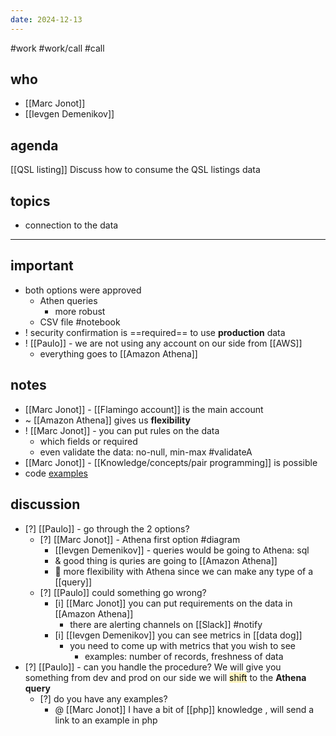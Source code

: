 ```yaml
---
date: 2024-12-13
---
```

#work #work/call #call

## who
- [[Marc Jonot]]
- [[Ievgen Demenikov]]

## agenda
[[QSL listing]]
Discuss how to consume the QSL listings data
## topics
- connection to the data
---
## important
- both options were approved
	- Athen queries 
		- more robust
	- CSV file #notebook
- ! security confirmation is ==required== to use **production** data
- ! [[Paulo]] - we are not using any account on our side from [[AWS]]
	- everything goes to [[Amazon Athena]]
## notes
- [[Marc Jonot]] - [[Flamingo account]] is the main account
- ~ [[Amazon Athena]] gives us  **flexibility** 
- ! [[Marc Jonot]] - you can put rules on the data
	- which fields or required
	- even validate the data: no-null, min-max #validateA
- [[Marc Jonot]] - [[Knowledge/concepts/pair programming]] is possible
- code [examples](https://docs.aws.amazon.com/IAM/latest/UserGuide/id_roles_use_switch-role-api.html)

## discussion
- [?] [[Paulo]] - go through the 2 options?
	- [?] [[Marc Jonot]] - Athena first option #diagram
		- [[Ievgen Demenikov]] - queries would be going to Athena: sql
		- & good thing is quries are going to [[Amazon Athena]]
		- 📔 more flexibility with Athena since we can make any type of a [[query]]
	- [?] [[Paulo]] could something go wrong?
		- [i] [[Marc Jonot]] you can put requirements on the data in [[Amazon Athena]]
			- there are alerting channels on [[Slack]] #notify
		- [i] [[Ievgen Demenikov]] you can see metrics in [[data dog]]
			- you need to come up with metrics that you wish to see
				- examples: number of records, freshness of data
- [?] [[Paulo]] - can you handle the procedure? We will give you something from dev and prod
		on our side we will <mark style="background: #FFF3A3A6;">shift</mark> to the **Athena query**
	- [?] do you have any examples?
		- @ [[Marc Jonot]] I have a bit of [[php]] knowledge , will send a link to an example in php
